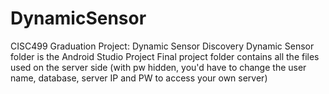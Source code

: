 # DynamicSensor
CISC499 Graduation Project: Dynamic Sensor Discovery
Dynamic Sensor folder is the Android Studio Project
Final project folder contains all the files used on the server side (with pw hidden, you'd have to change the user name, database, server IP and PW to access your own server)
